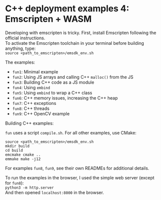 C++ deployment examples 4: Emscripten + WASM
==============

Developing with emscripten is tricky. First, install Emscripten following the official instructions.  
To activate the Emscripten toolchain in your terminal before building anything, type:  
`source <path_to_emscripten>/emsdk_env.sh`  

The examples:  

* `fun1`: Minimal example  
* `fun2`: Using JS arrays and calling C++ `malloc()` from the JS  
* `fun3`: Building C++ code as a JS module  
* `fun4`: Using `embind`  
* `fun5`: Using `embind` to wrap a C++ class  
* `fun6`: C++ memory issues, increasing the C++ heap  
* `fun7`: C++ exceptions  
* `fun8`: C++ threads  
* `fun9`: C++ OpenCV example  

Building C++ examples:

`fun` uses a script `compile.sh`. For all other examples, use CMake:  

`source <path_to_emscripten>/emsdk_env.sh`  
`mkdir build`  
`cd build`  
`emcmake cmake ..`  
`emmake make -j12`  

For examples `fun8`, `fun9`, see their own READMEs for additional details.

To run the examples in the browser, I used the simple web server (except for `fun8`):  
`python3 -m http.server`  
And then opened `localhost:8000` in the browser.
